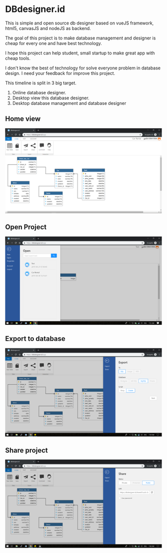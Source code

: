 # DBdesigner.id
This is simple and open source db designer based on vueJS framework, html5, canvasJS and nodeJS as backend. 

The goal of this project is to make database management and designer is cheap for every one and have best technology.

I hope this project can help student, small startup to make great app with cheap tools.

I don't know the best of technology for solve everyone problem in database design. I need your feedback for improve this project.

This timeline is split in 3 big target.
1. Online database designer.<br/>
2. Desktop view this database designer.<br/>
3. Desktop database management and database designer <br/>


## Home view
![Database designer](/public/images/home/Home_database_designer.png)














## Open Project
![Database designer](/public/images/home/Open_project.png)














## Export to database
![Export to database](/public/images/home/Export_to_database.png)
















## Share project
![Share](/public/images/home/Share_project.png)